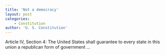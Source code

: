 ```yaml
---
title: 'Not a democracy'
layout: post
categories:
    - Constitution
author: 'U. S. Constitution'
---
```


Article IV, Section 4: The United States shall guarantee to every state in this union a republican form of government …